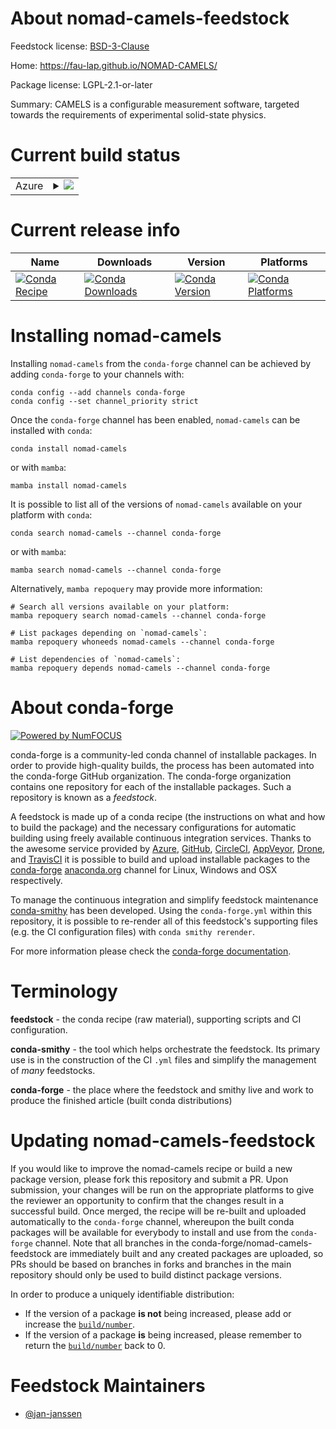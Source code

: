 About nomad-camels-feedstock
============================

Feedstock license: [BSD-3-Clause](https://github.com/conda-forge/nomad-camels-feedstock/blob/main/LICENSE.txt)

Home: https://fau-lap.github.io/NOMAD-CAMELS/

Package license: LGPL-2.1-or-later

Summary: CAMELS is a configurable measurement software, targeted towards the requirements of experimental solid-state physics.

Current build status
====================


<table>
    
  <tr>
    <td>Azure</td>
    <td>
      <details>
        <summary>
          <a href="https://dev.azure.com/conda-forge/feedstock-builds/_build/latest?definitionId=20830&branchName=main">
            <img src="https://dev.azure.com/conda-forge/feedstock-builds/_apis/build/status/nomad-camels-feedstock?branchName=main">
          </a>
        </summary>
        <table>
          <thead><tr><th>Variant</th><th>Status</th></tr></thead>
          <tbody><tr>
              <td>linux_64_python3.11.____cpython</td>
              <td>
                <a href="https://dev.azure.com/conda-forge/feedstock-builds/_build/latest?definitionId=20830&branchName=main">
                  <img src="https://dev.azure.com/conda-forge/feedstock-builds/_apis/build/status/nomad-camels-feedstock?branchName=main&jobName=linux&configuration=linux%20linux_64_python3.11.____cpython" alt="variant">
                </a>
              </td>
            </tr><tr>
              <td>linux_64_python3.12.____cpython</td>
              <td>
                <a href="https://dev.azure.com/conda-forge/feedstock-builds/_build/latest?definitionId=20830&branchName=main">
                  <img src="https://dev.azure.com/conda-forge/feedstock-builds/_apis/build/status/nomad-camels-feedstock?branchName=main&jobName=linux&configuration=linux%20linux_64_python3.12.____cpython" alt="variant">
                </a>
              </td>
            </tr><tr>
              <td>osx_64_python3.11.____cpython</td>
              <td>
                <a href="https://dev.azure.com/conda-forge/feedstock-builds/_build/latest?definitionId=20830&branchName=main">
                  <img src="https://dev.azure.com/conda-forge/feedstock-builds/_apis/build/status/nomad-camels-feedstock?branchName=main&jobName=osx&configuration=osx%20osx_64_python3.11.____cpython" alt="variant">
                </a>
              </td>
            </tr><tr>
              <td>osx_64_python3.12.____cpython</td>
              <td>
                <a href="https://dev.azure.com/conda-forge/feedstock-builds/_build/latest?definitionId=20830&branchName=main">
                  <img src="https://dev.azure.com/conda-forge/feedstock-builds/_apis/build/status/nomad-camels-feedstock?branchName=main&jobName=osx&configuration=osx%20osx_64_python3.12.____cpython" alt="variant">
                </a>
              </td>
            </tr><tr>
              <td>win_64_python3.11.____cpython</td>
              <td>
                <a href="https://dev.azure.com/conda-forge/feedstock-builds/_build/latest?definitionId=20830&branchName=main">
                  <img src="https://dev.azure.com/conda-forge/feedstock-builds/_apis/build/status/nomad-camels-feedstock?branchName=main&jobName=win&configuration=win%20win_64_python3.11.____cpython" alt="variant">
                </a>
              </td>
            </tr><tr>
              <td>win_64_python3.12.____cpython</td>
              <td>
                <a href="https://dev.azure.com/conda-forge/feedstock-builds/_build/latest?definitionId=20830&branchName=main">
                  <img src="https://dev.azure.com/conda-forge/feedstock-builds/_apis/build/status/nomad-camels-feedstock?branchName=main&jobName=win&configuration=win%20win_64_python3.12.____cpython" alt="variant">
                </a>
              </td>
            </tr>
          </tbody>
        </table>
      </details>
    </td>
  </tr>
</table>

Current release info
====================

| Name | Downloads | Version | Platforms |
| --- | --- | --- | --- |
| [![Conda Recipe](https://img.shields.io/badge/recipe-nomad--camels-green.svg)](https://anaconda.org/conda-forge/nomad-camels) | [![Conda Downloads](https://img.shields.io/conda/dn/conda-forge/nomad-camels.svg)](https://anaconda.org/conda-forge/nomad-camels) | [![Conda Version](https://img.shields.io/conda/vn/conda-forge/nomad-camels.svg)](https://anaconda.org/conda-forge/nomad-camels) | [![Conda Platforms](https://img.shields.io/conda/pn/conda-forge/nomad-camels.svg)](https://anaconda.org/conda-forge/nomad-camels) |

Installing nomad-camels
=======================

Installing `nomad-camels` from the `conda-forge` channel can be achieved by adding `conda-forge` to your channels with:

```
conda config --add channels conda-forge
conda config --set channel_priority strict
```

Once the `conda-forge` channel has been enabled, `nomad-camels` can be installed with `conda`:

```
conda install nomad-camels
```

or with `mamba`:

```
mamba install nomad-camels
```

It is possible to list all of the versions of `nomad-camels` available on your platform with `conda`:

```
conda search nomad-camels --channel conda-forge
```

or with `mamba`:

```
mamba search nomad-camels --channel conda-forge
```

Alternatively, `mamba repoquery` may provide more information:

```
# Search all versions available on your platform:
mamba repoquery search nomad-camels --channel conda-forge

# List packages depending on `nomad-camels`:
mamba repoquery whoneeds nomad-camels --channel conda-forge

# List dependencies of `nomad-camels`:
mamba repoquery depends nomad-camels --channel conda-forge
```


About conda-forge
=================

[![Powered by
NumFOCUS](https://img.shields.io/badge/powered%20by-NumFOCUS-orange.svg?style=flat&colorA=E1523D&colorB=007D8A)](https://numfocus.org)

conda-forge is a community-led conda channel of installable packages.
In order to provide high-quality builds, the process has been automated into the
conda-forge GitHub organization. The conda-forge organization contains one repository
for each of the installable packages. Such a repository is known as a *feedstock*.

A feedstock is made up of a conda recipe (the instructions on what and how to build
the package) and the necessary configurations for automatic building using freely
available continuous integration services. Thanks to the awesome service provided by
[Azure](https://azure.microsoft.com/en-us/services/devops/), [GitHub](https://github.com/),
[CircleCI](https://circleci.com/), [AppVeyor](https://www.appveyor.com/),
[Drone](https://cloud.drone.io/welcome), and [TravisCI](https://travis-ci.com/)
it is possible to build and upload installable packages to the
[conda-forge](https://anaconda.org/conda-forge) [anaconda.org](https://anaconda.org/)
channel for Linux, Windows and OSX respectively.

To manage the continuous integration and simplify feedstock maintenance
[conda-smithy](https://github.com/conda-forge/conda-smithy) has been developed.
Using the ``conda-forge.yml`` within this repository, it is possible to re-render all of
this feedstock's supporting files (e.g. the CI configuration files) with ``conda smithy rerender``.

For more information please check the [conda-forge documentation](https://conda-forge.org/docs/).

Terminology
===========

**feedstock** - the conda recipe (raw material), supporting scripts and CI configuration.

**conda-smithy** - the tool which helps orchestrate the feedstock.
                   Its primary use is in the construction of the CI ``.yml`` files
                   and simplify the management of *many* feedstocks.

**conda-forge** - the place where the feedstock and smithy live and work to
                  produce the finished article (built conda distributions)


Updating nomad-camels-feedstock
===============================

If you would like to improve the nomad-camels recipe or build a new
package version, please fork this repository and submit a PR. Upon submission,
your changes will be run on the appropriate platforms to give the reviewer an
opportunity to confirm that the changes result in a successful build. Once
merged, the recipe will be re-built and uploaded automatically to the
`conda-forge` channel, whereupon the built conda packages will be available for
everybody to install and use from the `conda-forge` channel.
Note that all branches in the conda-forge/nomad-camels-feedstock are
immediately built and any created packages are uploaded, so PRs should be based
on branches in forks and branches in the main repository should only be used to
build distinct package versions.

In order to produce a uniquely identifiable distribution:
 * If the version of a package **is not** being increased, please add or increase
   the [``build/number``](https://docs.conda.io/projects/conda-build/en/latest/resources/define-metadata.html#build-number-and-string).
 * If the version of a package **is** being increased, please remember to return
   the [``build/number``](https://docs.conda.io/projects/conda-build/en/latest/resources/define-metadata.html#build-number-and-string)
   back to 0.

Feedstock Maintainers
=====================

* [@jan-janssen](https://github.com/jan-janssen/)

